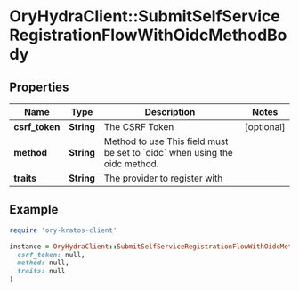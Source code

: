 # OryHydraClient::SubmitSelfServiceRegistrationFlowWithOidcMethodBody

## Properties

| Name | Type | Description | Notes |
| ---- | ---- | ----------- | ----- |
| **csrf_token** | **String** | The CSRF Token | [optional] |
| **method** | **String** | Method to use  This field must be set to &#x60;oidc&#x60; when using the oidc method. |  |
| **traits** | **String** | The provider to register with |  |

## Example

```ruby
require 'ory-kratos-client'

instance = OryHydraClient::SubmitSelfServiceRegistrationFlowWithOidcMethodBody.new(
  csrf_token: null,
  method: null,
  traits: null
)
```

